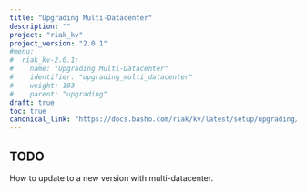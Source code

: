 ```yaml
---
title: "Upgrading Multi-Datacenter"
description: ""
project: "riak_kv"
project_version: "2.0.1"
#menu:
#  riak_kv-2.0.1:
#    name: "Upgrading Multi-Datacenter"
#    identifier: "upgrading_multi_datacenter"
#    weight: 103
#    parent: "upgrading"
draft: true
toc: true
canonical_link: "https://docs.basho.com/riak/kv/latest/setup/upgrading/multi-datacenter"
---
```


## TODO

How to update to a new version with multi-datacenter.
